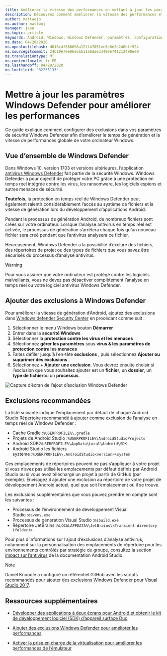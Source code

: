 ```yaml
---
title: Améliorer la vitesse des performances en mettant à jour les paramètres Defender
description: Découvrez comment améliorer la vitesse des performances et les temps de génération en mettant à jour les paramètres de Windows Defender pour exclure la vérification des types de fichiers spécifiés.
author: mattwojo
ms.author: mattwoj
manager: jken
ms.topic: article
keywords: Android, Windows, Windows Defender, paramètres, configuration, exclusions,% USERPROFILE%, devenv. exe, performance, vitesse, Build, gradle
ms.date: 04/28/2020
ms.openlocfilehash: d818c4f568698a121fb7051ec5e6e2d246bff924
ms.sourcegitcommit: 24b19e7ee06e5bb11a0dae334806741212490ee9
ms.translationtype: MT
ms.contentlocale: fr-FR
ms.lasthandoff: 04/29/2020
ms.locfileid: "82255133"
---
```

# <a name="update-windows-defender-settings-to-improve-performance"></a>Mettre à jour les paramètres Windows Defender pour améliorer les performances

Ce guide explique comment configurer des exclusions dans vos paramètres de sécurité Windows Defender afin d’améliorer le temps de génération et la vitesse de performances globale de votre ordinateur Windows.

## <a name="windows-defender-overview"></a>Vue d’ensemble de Windows Defender

Dans Windows 10, version 1703 et versions ultérieures, l’application [antivirus Windows Defender](https://docs.microsoft.com/windows/security/threat-protection/windows-defender-antivirus/windows-defender-security-center-antivirus) fait partie de la sécurité Windows. Windows Defender a pour objectif de protéger votre PC grâce à une protection en temps réel intégrée contre les virus, les ransomware, les logiciels espions et autres menaces de sécurité.

**Toutefois**, la protection en temps réel de Windows Defender peut également ralentir considérablement l’accès au système de fichiers et la vitesse de génération lors du développement d’applications Android.

Pendant le processus de génération Android, de nombreux fichiers sont créés sur votre ordinateur. Lorsque l’analyse antivirus en temps réel est activée, le processus de génération s’arrêtera chaque fois qu’un nouveau fichier sera créé pendant que l’antivirus analysera ce fichier.

Heureusement, Windows Defender a la possibilité d’exclure des fichiers, des répertoires de projet ou des types de fichiers que vous savez être sécurisés du processus d’analyse antivirus.

> [!WARNING]
> Pour vous assurer que votre ordinateur est protégé contre les logiciels malveillants, vous ne devez pas désactiver complètement l’analyse en temps réel ou votre logiciel antivirus Windows Defender.

## <a name="add-exclusions-to-windows-defender"></a>Ajouter des exclusions à Windows Defender

Pour améliorer la vitesse de génération d’Android, ajoutez des exclusions dans [Windows defender Security Center](windowsdefender://) en procédant comme suit :

1. Sélectionner le menu Windows bouton **Démarrer**
2. Entrer dans la **sécurité Windows**
3. Sélectionner la **protection contre les virus et les menaces**
4. Sélectionnez **gérer les paramètres** sous **virus & les paramètres de protection contre les menaces**
5. Faites défiler jusqu’à l’en-tête **exclusions** , puis sélectionnez **Ajouter ou supprimer des exclusions** .
6. Sélectionnez **+ Ajouter une exclusion**. Vous devrez ensuite choisir si l’exclusion que vous souhaitez ajouter est un **fichier**, un **dossier**, un **type de fichier**ou un **processus**.

![Capture d’écran de l’ajout d’exclusion Windows Defender](../images/windows-defender-exclusions.png)

## <a name="recommended-exclusions"></a>Exclusions recommandées

La liste suivante indique l’emplacement par défaut de chaque Android Studio Répertoire recommandé à ajouter comme exclusion de l’analyse en temps réel de Windows Defender :

- Cache Gradle :`%USERPROFILE%\.gradle`
- Projets de Android Studio :`%USERPROFILE%\AndroidStudioProjects`
- Android SDK:`%USERPROFILE%\AppData\Local\Android\SDK`
- Android Studio les fichiers système :`%USERPROFILE%\.AndroidStudio<version>\system`

Ces emplacements de répertoires peuvent ne pas s’appliquer à votre projet si vous n’avez pas utilisé les emplacements par défaut définis par Android Studio ou si vous avez téléchargé un projet à partir de GitHub (par exemple). Envisagez d’ajouter une exclusion au répertoire de votre projet de développement Android actuel, quel que soit l’emplacement où il se trouve.

Les exclusions supplémentaires que vous pouvez prendre en compte sont les suivantes :

- Processus de l’environnement de développement Visual Studio :`devenv.exe`
- Processus de génération Visual Studio :`msbuild.exe`
- Répertoire JetBrains :`%LOCALAPPDATA%\JetBrains\<Transient directory (folder)>`

Pour plus d’informations sur l’ajout d’exclusions d’analyse antivirus, notamment sur la personnalisation des emplacements de répertoire pour les environnements contrôlés par stratégie de groupe, consultez la section [impact sur l’antivirus](https://developer.android.com/studio/intro/studio-config#antivirus-impact) de la documentation Android Studio.

> [!Note]
> Daniel Knoodle a configuré un référentiel GitHub avec les scripts recommandés pour ajouter [des exclusions Windows Defender pour Visual Studio 2017](https://gist.github.com/dknoodle/5a66b8b8a3f2243f4ca5c855b323cb7b#file-windows-defender-exclusions-vs-2017-ps1-L10).

## <a name="additional-resources"></a>Ressources supplémentaires

- [Développer des applications à deux écrans pour Android et obtenir le kit de développement logiciel (SDK) d’appareil surface Duo](https://docs.microsoft.com/dual-screen/android/)

- [Ajouter des exclusions Windows Defender pour améliorer les performances](./defender-settings.md)

- [Activer la prise en charge de la virtualisation pour améliorer les performances de l’émulateur](./emulator.md#enable-virtualization-support)
